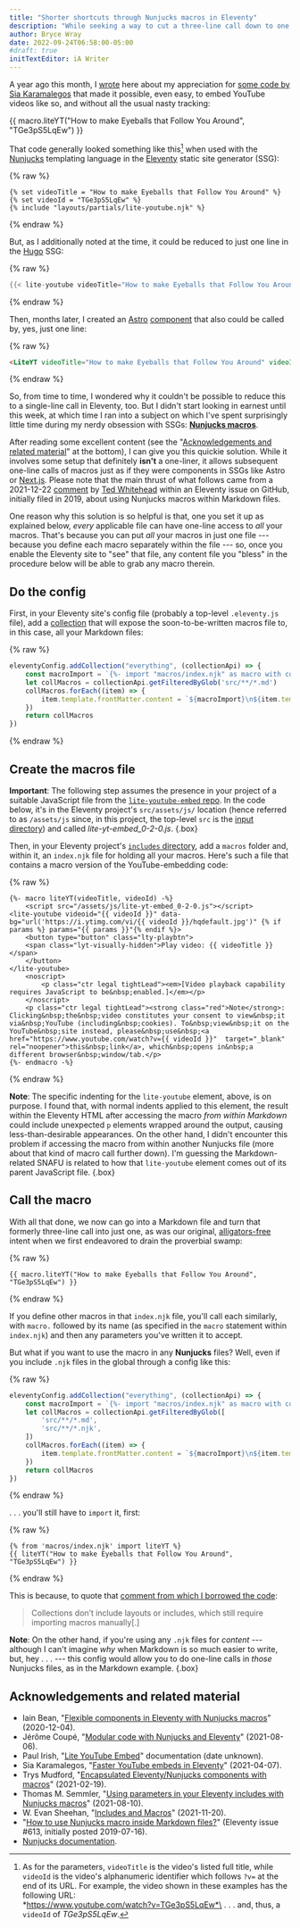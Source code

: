 ```yaml
---
title: "Shorter shortcuts through Nunjucks macros in Eleventy"
description: "While seeking a way to cut a three-line call down to one line, I found some great advice on using a sometimes-overlooked aspect of a popular templating language."
author: Bryce Wray
date: 2022-09-24T06:58:00-05:00
#draft: true
initTextEditor: iA Writer
---
```


A year ago this month, I [wrote](https://www.brycewray.com/posts/2021/09/gems-in-rough-09/) here about my appreciation for [some code by Sia Karamalegos](https://sia.codes/posts/lite-youtube-embed-eleventy/) that made it possible, even easy, to embed YouTube videos like so, and without all the usual nasty tracking:

{{ macro.liteYT("How to make Eyeballs that Follow You Around", "TGe3pS5LqEw") }}

That code generally looked something like this[^params] when used with the [Nunjucks](https://mozilla.github.io/nunjucks) templating language in the [Eleventy](https://11ty.dev) static site generator (SSG):

[^params]: As for the parameters, `videoTitle` is the video's listed full title, while `videoId` is the video's alphanumeric identifier which follows `?v=` at the end of its URL. For example, the video shown in these examples has the following URL:\
*https://www.youtube.com/watch?v=TGe3pS5LqEw*\
. . . and, thus, a `videoId` of *TGe3pS5LqEw*.

{% raw %}
```twig
{% set videoTitle = "How to make Eyeballs that Follow You Around" %}
{% set videoId = "TGe3pS5LqEw" %}
{% include "layouts/partials/lite-youtube.njk" %}
```
{% endraw %}

But, as I additionally noted at the time, it could be reduced to just one line in the [Hugo](https://gohugo.io) SSG:

{% raw %}
```go
{{< lite-youtube videoTitle="How to make Eyeballs that Follow You Around" videoId="TGe3pS5LqEw" >}}
```
{% endraw %}

Then, months later, I created an [Astro](https://astro.build) [component](https://github.com/brycewray/astro-site/blob/main/src/components/Lite-YouTube.astro) that also could be called by, yes, just one line:

{% raw %}
```html
<LiteYT videoTitle="How to make Eyeballs that Follow You Around" videoId="TGe3pS5LqEw" />
```
{% endraw %}

So, from time to time, I wondered why it couldn't be possible to reduce this to a single-line call in Eleventy, too. But I didn't start looking in earnest until this week, at which time I ran into a subject on which I've spent surprisingly little time during my nerdy obsession with SSGs: **[Nunjucks macros](https://mozilla.github.io/nunjucks/templating.html#macro)**.

After reading some excellent content (see the "[Acknowledgements and related material](#acknowledgements-and-related-material)" at the bottom), I can give you this quickie solution. While it involves some setup that definitely **isn't** a one-liner, it allows subsequent one-line calls of macros just as if they were components in SSGs like Astro or [Next.js](https://nextjs.org). Please note that the main thrust of what follows came from a <span class="nobrk">2021-12-22</span> [comment](https://github.com/11ty/eleventy/issues/613#issuecomment-999637109) by [Ted Whitehead](https://github.com/tedw) within an Eleventy issue on GitHub, initially filed in 2019, about using Nunjucks macros within Markdown files.

One reason why this solution is so helpful is that, one you set it up as explained below, *every* applicable file can have one-line access to *all* your macros. That's because you can put *all* your macros in just one file --- because you define each macro separately within the file --- so, once you enable the Eleventy site to "see" that file, any content file you "bless" in the procedure below will be able to grab any macro therein.

## Do the config

First, in your Eleventy site's config file (probably a top-level `.eleventy.js` file), add a [collection](https://11ty.dev/docs/collections) that will expose the soon-to-be-written macros file to, in this case, all your Markdown files:

{% raw %}
```js
eleventyConfig.addCollection("everything", (collectionApi) => {
	const macroImport = `{%- import "macros/index.njk" as macro with context -%}`
	let collMacros = collectionApi.getFilteredByGlob('src/**/*.md')
	collMacros.forEach((item) => {
		item.template.frontMatter.content = `${macroImport}\n${item.template.frontMatter.content}`
	})
	return collMacros
})
```
{% endraw %}

## Create the macros file

**Important**: The following step assumes the presence in your project of a suitable JavaScript file from the [`lite-youtube-embed` repo](https://github.com/paulirish/lite-youtube-embed). In the code below, it's in the Eleventy project's `src/assets/js/` location (hence referred to as `/assets/js` since, in this project, the top-level `src` is the [input directory](https://www.11ty.dev/docs/config/#input-directory)) and called *lite-yt-embed_0-2-0.js*.
{.box}

Then, in your Eleventy project's [`includes` directory](https://www.11ty.dev/docs/config/#directory-for-includes), add a `macros` folder and, within it, an `index.njk` file for holding all your macros. Here's such a file that contains a macro version of the YouTube-embedding code:

{% raw %}
```twig
{%- macro liteYT(videoTitle, videoId) -%}
	<script src="/assets/js/lite-yt-embed_0-2-0.js"></script>
<lite-youtube videoid="{{ videoId }}" data-bg="url('https://i.ytimg.com/vi/{{ videoId }}/hqdefault.jpg')" {% if params %} params="{{ params }}"{% endif %}>
	<button type="button" class="lty-playbtn">
	<span class="lyt-visually-hidden">Play video: {{ videoTitle }}</span>
	</button>
</lite-youtube>
	<noscript>
		<p class="ctr legal tightLead"><em>[Video playback capability requires JavaScript to be&nbsp;enabled.]</em></p>
	</noscript>
	<p class="ctr legal tightLead"><strong class="red">Note</strong>: Clicking&nbsp;the&nbsp;video constitutes your consent to view&nbsp;it via&nbsp;YouTube (including&nbsp;cookies). To&nbsp;view&nbsp;it on the YouTube&nbsp;site instead, please&nbsp;use&nbsp;<a href="https://www.youtube.com/watch?v={{ videoId }}"  target="_blank" rel="noopener">this&nbsp;link</a>, which&nbsp;opens in&nbsp;a different browser&nbsp;window/tab.</p>
{%- endmacro -%}
```
{% endraw %}

**Note**: The specific indenting for the `lite-youtube` element, above, is on purpose. I found that, with normal indents applied to this element, the result within the Eleventy HTML after accessing the macro *from within Markdown* could include unexpected `p` elements wrapped around the output, causing less-than-desirable appearances. On the other hand, I didn't encounter this problem if accessing the macro from within another Nunjucks file (more about that kind of macro call further down). I'm guessing the Markdown-related SNAFU is related to how that `lite-youtube` element comes out of its parent JavaScript file.
{.box}

## Call the macro

With all that done, we now can go into a Markdown file and turn that formerly three-line call into just one, as was our original, [alligators-free](https://idioms.thefreedictionary.com/up+to+my+ass+in+alligators) intent when we first endeavored to drain the proverbial swamp:

{% raw %}
```twig
{{ macro.liteYT("How to make Eyeballs that Follow You Around", "TGe3pS5LqEw") }}
```
{% endraw %}

If you define other macros in that `index.njk` file, you'll call each similarly, with `macro.` followed by its name (as specified in the `macro` statement within `index.njk`) and then any parameters you've written it to accept.

But what if you want to use the macro in any **Nunjucks** files? Well, even if you include `.njk` files in the global through a config like this:

{% raw %}
```js
eleventyConfig.addCollection("everything", (collectionApi) => {
	const macroImport = `{%- import "macros/index.njk" as macro with context -%}`
	let collMacros = collectionApi.getFilteredByGlob([
		'src/**/*.md',
		'src/**/*.njk',
	])
	collMacros.forEach((item) => {
		item.template.frontMatter.content = `${macroImport}\n${item.template.frontMatter.content}`
	})
	return collMacros
})
```
{% endraw %}

. . . you'll still have to `import` it, first:

{% raw %}
```twig
{% from 'macros/index.njk' import liteYT %}
{{ liteYT("How to make Eyeballs that Follow You Around", "TGe3pS5LqEw") }}
```
{% endraw %}

This is because, to quote that [comment from which I borrowed the code](https://github.com/11ty/eleventy/issues/613#issuecomment-999637109):

> Collections don’t include layouts or includes, which still require importing macros manually[.]

**Note**: On the other hand, if you're using any `.njk` files for *content* --- although I can't imagine *why* when Markdown is so much easier to write, but, hey . . . --- this config would allow you to do one-line calls in *those* Nunjucks files, as in the Markdown example.
{.box}

## Acknowledgements and related material

- Iain Bean, "[Flexible components in Eleventy with Nunjucks macros](https://iainbean.com/posts/2020/flexible-components-in-eleventy-with-nunjucks-macros/)" (<span class="nobrk">2020-12-04</span>).
- Jérôme Coupé, "[Modular code with Nunjucks and Eleventy](https://www.webstoemp.com/blog/modular-code-nunjucks-eleventy/)" (<span class="nobrk">2021-08-06</span>).
- Paul Irish, "[Lite YouTube Embed](https://github.com/paulirish/lite-youtube-embed#readme)" documentation (<span class="nobrk">date unknown</span>).
- Sia Karamalegos, "[Faster YouTube embeds in Eleventy](https://sia.codes/posts/lite-youtube-embed-eleventy/)" (<span class="nobrk">2021-04-07</span>).
- Trys Mudford, "[Encapsulated Eleventy/Nunjucks components with macros](https://www.trysmudford.com/blog/encapsulated-11ty-components/)" (<span class="nobrk">2021-02-19</span>).
- Thomas M. Semmler, "[Using parameters in your Eleventy includes with Nunjucks macros](https://helloyes.dev/blog/2021/using-parameters-in-your-eleventy-includes-with-nunjucks-macros/)" (<span class="nobrk">2021-08-10</span>).
- W. Evan Sheehan, "[Includes and Macros](https://darthmall.net/weblog/2021/includes-and-macros/)" (<span class="nobrk">2021-11-20</span>).
- "[How to use Nunjucks macro inside Markdown files?](https://github.com/11ty/eleventy/issues/613)" (Eleventy issue #613, initially posted <span class="nobrk">2019-07-16</span>).
- [Nunjucks documentation](https://mozilla.github.io/nunjucks/templating.html).
